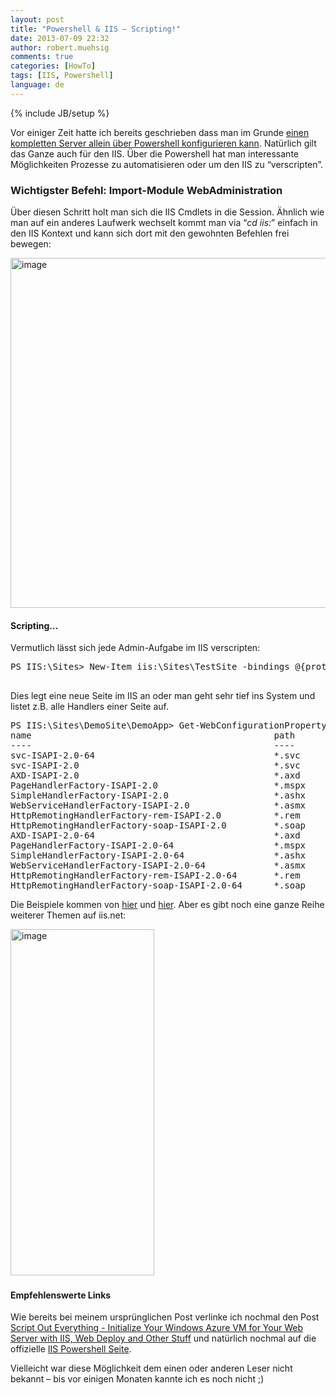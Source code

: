 ```yaml
---
layout: post
title: "Powershell & IIS – Scripting!"
date: 2013-07-09 22:32
author: robert.muehsig
comments: true
categories: [HowTo]
tags: [IIS, Powershell]
language: de
---
```

{% include JB/setup %}
<p>Vor einiger Zeit hatte ich bereits geschrieben dass man im Grunde <a href="{{BASE_PATH}}/2012/11/06/setup-iis-8-fr-asp-net-webdeploy-auf-windows-8-und-windows-server-2012/">einen kompletten Server allein über Powershell konfigurieren kann</a>. Natürlich gilt das Ganze auch für den IIS. Über die Powershell hat man interessante Möglichkeiten Prozesse zu automatisieren oder um den IIS zu “verscripten”.</p> <h3>Wichtigster Befehl: Import-Module WebAdministration</h3> <p>Über diesen Schritt holt man sich die IIS Cmdlets in die Session. Ähnlich wie man auf ein anderes Laufwerk wechselt kommt man via “<em>cd iis:</em>” einfach in den IIS Kontext und kann sich dort mit den gewohnten Befehlen frei bewegen:</p> <p><a href="{{BASE_PATH}}/assets/wp-images-de/image1870.png"><img title="image" style="border-top: 0px; border-right: 0px; border-bottom: 0px; border-left: 0px; display: inline" border="0" alt="image" src="{{BASE_PATH}}/assets/wp-images-de/image_thumb1014.png" width="574" height="560"></a> </p> <p></p> <h4>Scripting…</h4> <p>Vermutlich lässt sich jede Admin-Aufgabe im IIS verscripten:</p><pre class="brush: csharp; auto-links: true; collapse: false; first-line: 1; gutter: true; html-script: false; light: false; ruler: false; smart-tabs: true; tab-size: 4; toolbar: true;">PS IIS:\Sites&gt; New-Item iis:\Sites\TestSite -bindings @{protocol="http";bindingInformation=":80:TestSite"} -physicalPath c:\test

</pre>
<p></p>
<p>Dies legt eine neue Seite im IIS an oder man geht sehr tief ins System und listet z.B. alle Handlers einer Seite auf.</p><pre class="brush: csharp; auto-links: true; collapse: false; first-line: 1; gutter: true; html-script: false; light: false; ruler: false; smart-tabs: true; tab-size: 4; toolbar: true;">PS IIS:\Sites\DemoSite\DemoApp&gt; Get-WebConfigurationProperty -filter //handlers -name Collection[scriptProcessor="*aspnet_isapi.dll"]  | select name,path
name                                              path
----                                              ----
svc-ISAPI-2.0-64                                  *.svc
svc-ISAPI-2.0                                     *.svc
AXD-ISAPI-2.0                                     *.axd
PageHandlerFactory-ISAPI-2.0                      *.mspx
SimpleHandlerFactory-ISAPI-2.0                    *.ashx
WebServiceHandlerFactory-ISAPI-2.0                *.asmx
HttpRemotingHandlerFactory-rem-ISAPI-2.0          *.rem
HttpRemotingHandlerFactory-soap-ISAPI-2.0         *.soap
AXD-ISAPI-2.0-64                                  *.axd
PageHandlerFactory-ISAPI-2.0-64                   *.mspx
SimpleHandlerFactory-ISAPI-2.0-64                 *.ashx
WebServiceHandlerFactory-ISAPI-2.0-64             *.asmx
HttpRemotingHandlerFactory-rem-ISAPI-2.0-64       *.rem
HttpRemotingHandlerFactory-soap-ISAPI-2.0-64      *.soap</pre>
<p>Die Beispiele kommen von <a href="http://www.iis.net/learn/manage/powershell/powershell-snap-in-creating-web-sites-web-applications-virtual-directories-and-application-pools">hier</a> und <a href="http://www.iis.net/learn/manage/powershell/powershell-snap-in-advanced-configuration-tasks">hier</a>. Aber es gibt noch eine ganze Reihe weiterer Themen auf iis.net:</p>
<p><a href="http://www.iis.net/learn/manage/powershell"><img title="image" style="border-top: 0px; border-right: 0px; border-bottom: 0px; border-left: 0px; display: inline" border="0" alt="image" src="{{BASE_PATH}}/assets/wp-images-de/image1871.png" width="230" height="554"></a>&nbsp;</p>
<h4>Empfehlenswerte Links</h4>
<p>Wie bereits bei meinem ursprünglichen Post verlinke ich nochmal den Post <a href="http://www.tugberkugurlu.com/archive/script-out-everything-initialize-your-windows-azure-vm-for-your-web-server-with-iis-web-deploy-and-other-stuff">Script Out Everything - Initialize Your Windows Azure VM for Your Web Server with IIS, Web Deploy and Other Stuff</a> und natürlich nochmal auf die offizielle <a href="http://www.iis.net/learn/manage/powershell">IIS Powershell Seite</a>.</p>
<p>Vielleicht war diese Möglichkeit dem einen oder anderen Leser nicht bekannt – bis vor einigen Monaten kannte ich es noch nicht ;)</p>
